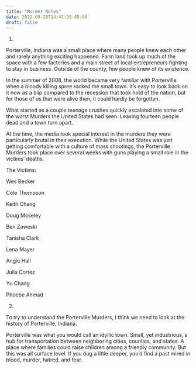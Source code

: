 ```yaml
---
title: "Murder Notes"
date: 2022-09-20T14:47:39-05:00
draft: false
---
```


<!-----

Yay, no errors, warnings, or alerts!

Conversion time: 0.521 seconds.


Using this Markdown file:

1. Paste this output into your source file.
2. See the notes and action items below regarding this conversion run.
3. Check the rendered output (headings, lists, code blocks, tables) for proper
   formatting and use a linkchecker before you publish this page.

Conversion notes:

* Docs to Markdown version 1.0β33
* Tue Sep 20 2022 12:48:02 GMT-0700 (PDT)
* Source doc: The Porterville Murders
----->


1.

Porterville, Indiana was a small place where many people knew each other and rarely anything exciting happened. Farm land took up much of the space with a few factories and a main street of local entrepreneurs fighting to stay in business. Outside of the county, few people knew of its existence.

In the summer of 2008, the world became very familiar with Porterville when a bloody killing spree rocked the small town. It’s easy to look back on it now as a blip compared to the recession that took hold of the nation, but for those of us that were alive then, it could hardly be forgotten.

What started as a couple teenage crushes quickly escalated into some of the worst Murders the United States had seen. Leaving fourteen people dead and a town torn apart. 

At the time, the media took special interest in the murders they were particularly brutal in their execution. While the United States was just getting comfortable with a culture of mass shootings, the Porterville Murders took place over several weeks with guns playing a small role in the victims’ deaths.

The Victims: 

Wes Becker

Cole Thompson

Keith Chang

Doug Moseley

Ben Zaweski

Tanisha Clark

Lena Mayer

Angie Hall

Julia Cortez

Yu Chang

Phoebe Ahmad

2.

To try to understand the Porterville Murders, I think we need to look at the history of Porterville, Indiana.

Porterville was what you would call an idyllic town. Small, yet industrious, a hub for transportation between neighboring cities, counties, and states. A place where families could raise children among a friendly community. But this was all surface level. If you dug a little deeper, you’d find a past mired in blood, murder, hatred, and fear.

